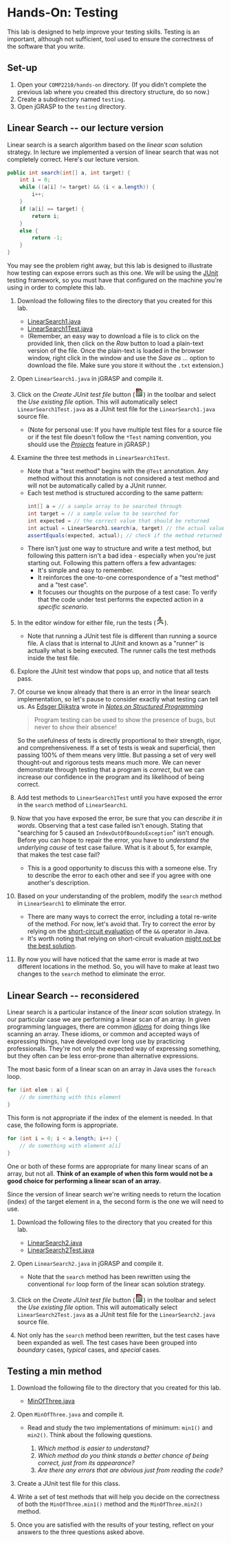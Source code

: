 <!---
	Description for COMP 2210 Hands-On: Testing.

	@author   Dean Hendrix (dh@auburn.edu)
	@version  2016-08-16
-->

# Hands-On: Testing

This lab is designed to help improve your testing skills. Testing is an important, although not sufficient, tool used to ensure the correctness of the software that you write.


## Set-up

1. Open your `COMP2210/hands-on` directory. (If you didn't complete the previous lab where you created this directory structure, do so now.)
1. Create a subdirectory named `testing`.
1. Open jGRASP to the `testing` directory.


## Linear Search -- our lecture version

Linear search is a search algorithm based on the *linear scan* solution strategy. In lecture we implemented a version of linear search that was not completely correct. Here's our lecture version.

```java
public int search(int[] a, int target) {
	int i = 0;
	while ((a[i] != target) && (i < a.length)) {
		i++;
	}
	if (a[i] == target) {
		return i;
	}
	else {
		return -1;
	}
}
```

You may see the problem right away, but this lab is designed to illustrate how testing can expose errors such as this one. We will be using the [JUnit](http://junit.org/junit4/) testing framework, so you must have that configured on the machine you're using in order to complete this lab.

1. Download the following files to the directory that you created for this lab.
	- [LinearSearch1.java](LinearSearch1.java)
	- [LinearSearch1Test.java](LinearSearch1Test.java)
	- (Remember, an easy way to download a file is to click on the provided link, then click on the *Raw* button to load a plain-text version of the file. Once the plain-text is loaded in the browser window, right click in the window and use the *Save as ...* option to download the file. Make sure you store it without the `.txt` extension.)

1. Open `LinearSearch1.java` in jGRASP and compile it.

1. Click on the *Create JUnit test file* button (![](images/junit_create.png)) in the toolbar and select the *Use existing file* option. This will automatically select `LinearSearch1Test.java` as a JUnit test file for the `LinearSearch1.java` source file.
	- (Note for personal use: If you have multiple test files for a source file or if the test file doesn't follow the `*Test` naming convention, you should use the [*Projects*](http://jgrasp.org/tutorials187/07_Projects.pdf) feature in jGRASP.)

1. Examine the three test methods in `LinearSearch1Test`.
	- Note that a "test method" begins with the `@Test` annotation. Any method without this annotation is not considered a test method and will not be automatically called by a JUnit runner.
	- Each test method is structured according to the same pattern:
		```java
		int[] a = // a sample array to be searched through
		int target = // a sample value to be searched for
		int expected = // the correct value that should be returned
		int actual = LinearSearch1.search(a, target) // the actual value that is returned
		assertEquals(expected, actual); // check if the method returned the expected value
		```
	- There isn't just one way to structure and write a test method, but following this pattern isn't a bad idea - especially when you're just starting out. Following this pattern offers a few advantages:
		- It's simple and easy to remember.
		- It reinforces the one-to-one correspondence of a "test method" and a "test case".
		- It focuses our thoughts on the purpose of a test case: To verify that the code under test performs the expected action in a *specific scenario*.

1. In the editor window for either file, run the tests (![](images/junit_run.png)).
	- Note that running a JUnit test file is different than running a source file. A class that is internal to JUnit and known as a "runner" is actually what is being executed. The runner calls the test methods inside the test file.

1. Explore the JUnit test window that pops up, and notice that all tests pass.

1. Of course we know already that there is an error in the linear search implementation, so let's pause to consider exactly what testing can tell us. As [Edsger Dijkstra](https://en.wikipedia.org/wiki/Edsger_W._Dijkstra) wrote in [*Notes on Structured Programming*](http://www.eng.auburn.edu/~hendrtd/comp2210/readings/EWD249.pdf)

	> Program testing can be used to show the presence of bugs, but never to show their absence!

	So the usefulness of tests is directly proportional to their strength, rigor, and comprehensiveness. If a set of tests is weak and superficial, then passing 100% of them means very little. But passing a set of very well thought-out and rigorous tests means much more. We can never demonstrate through testing that a program is *correct*, but we can increase our confidence in the program and its likelihood of being correct.

1. Add test methods to `LinearSearch1Test` until you have exposed the error in the `search` method of `LinearSearch1`.

1. Now that you have exposed the error, be sure that you can *describe it in words*. Observing that a test case failed isn't enough. Stating that "searching for 5 caused an `IndexOutOfBoundsException`" isn't enough. Before you can hope to repair the error, you have to *understand the underlying cause* of test case failure. What is it about 5, for example, that makes the test case fail?
	- This is a good opportunity to discuss this with a someone else. Try to describe the error to each other and see if you agree with one another's description.

1. Based on your understanding of the problem, modify the `search` method in `LinearSearch1` to eliminate the error.
	- There are many ways to correct the error, including a total re-write of the method. For now, let's avoid that. Try to correct the error by relying on the [short-circuit evaluation](http://stackoverflow.com/questions/8759868/java-logical-operator-short-circuiting) of the `&&` operator in Java.
	- It's worth noting that relying on short-circuit evaluation [might not be the best solution](https://en.wikipedia.org/wiki/Short-circuit_evaluation).

1. By now you will have noticed that the same error is made at two different locations in the method. So, you will have to make at least two changes to the `search` method to eliminate the error.


## Linear Search -- reconsidered

Linear search is a particular instance of the *linear scan* solution strategy. In our particular case we are performing a linear scan of an array. In given programming languages, there are common [*idioms*](https://www.google.com/search?q=define:idiom) for doing things like scanning an array. These idioms, or common and accepted ways of expressing things, have developed over long use by practicing professionals. They're not only the expected way of expressing something, but they often can be less error-prone than alternative expressions.

The most basic form of a linear scan on an array in Java uses the `foreach` loop.

```java
for (int elem : a) {
	// do something with this element
}
```
This form is not appropriate if the index of the element is needed. In that case, the following form is appropriate.

```java
for (int i = 0; i < a.length; i++) {
	// do something with element a[i]
}
```

One or both of these forms are appropriate for many linear scans of an array, but not all. **Think of an example of when this form would not be a good choice for performing a linear scan of an array.**

Since the version of linear search we're writing needs to return the location (index) of the target element in a, the second form is the one we will need to use.

1. Download the following files to the directory that you created for this lab.
	- [LinearSearch2.java](LinearSearch2.java)
	- [LinearSearch2Test.java](LinearSearch2Test.java)

1. Open `LinearSearch2.java` in jGRASP and compile it.
	- Note that the `search` method has been rewritten using the conventional `for` loop form of the linear scan solution strategy.

1. Click on the *Create JUnit test file* button (![](images/junit_create.png)) in the toolbar and select the *Use existing file* option. This will automatically select `LinearSearch2Test.java` as a JUnit test file for the `LinearSearch2.java` source file.

1. Not only has the `search` method been rewritten, but the test cases have been expanded as well. The test cases have been grouped into *boundary* cases, *typical* cases, and *special* cases.




## Testing a min method

1. Download the following file to the directory that you created for this lab.
	- [MinOfThree.java](MinOfThree.java)

1. Open `MinOfThree.java` and compile it.
	- Read and study the two implementations of minimum: `min1()` and `min2()`. Think about the following questions.

		1. *Which method is easier to understand?*
		2. *Which method do you think stands a better chance of being correct, just from its appearance?*
		3. *Are there any errors that are obvious just from reading the code?*

1. Create a JUnit test file for this class.

1. Write a set of test methods that will help you decide on the correctness of both the `MinOfThree.min1()` method and the `MinOfThree.min2()` method.

1. Once you are satisfied with the results of your testing, reflect on your answers to the three questions asked above.

